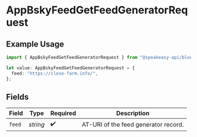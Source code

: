 # AppBskyFeedGetFeedGeneratorRequest

## Example Usage

```typescript
import { AppBskyFeedGetFeedGeneratorRequest } from "@speakeasy-api/bluesky/models/operations";

let value: AppBskyFeedGetFeedGeneratorRequest = {
  feed: "https://close-farm.info/",
};
```

## Fields

| Field                                | Type                                 | Required                             | Description                          |
| ------------------------------------ | ------------------------------------ | ------------------------------------ | ------------------------------------ |
| `feed`                               | *string*                             | :heavy_check_mark:                   | AT-URI of the feed generator record. |